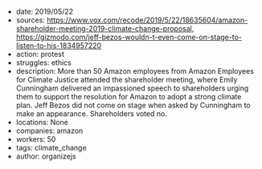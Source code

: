- date: 2019/05/22
- sources: https://www.vox.com/recode/2019/5/22/18635604/amazon-shareholder-meeting-2019-climate-change-proposal, https://gizmodo.com/jeff-bezos-wouldn-t-even-come-on-stage-to-listen-to-his-1834957220
- action: protest
- struggles: ethics
- description: More than 50 Amazon employees from Amazon Employees for Climate Justice attended the shareholder meeting, where Emily Cunningham delivered an impassioned speech to shareholders urging them to support the resolution for Amazon to adopt a strong climate plan. Jeff Bezos did not come on stage when asked by Cunningham to make an appearance. Shareholders voted no.
- locations: None
- companies: amazon
- workers: 50
- tags: climate_change
- author: organizejs
